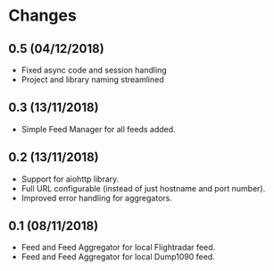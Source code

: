 # Changes

## 0.5 (04/12/2018)
* Fixed async code and session handling
* Project and library naming streamlined

## 0.3 (13/11/2018)
* Simple Feed Manager for all feeds added.

## 0.2 (13/11/2018)
* Support for aiohttp library.
* Full URL configurable (instead of just hostname and port number).
* Improved error handling for aggregators.

## 0.1 (08/11/2018)
* Feed and Feed Aggregator for local Flightradar feed.
* Feed and Feed Aggregator for local Dump1090 feed.
